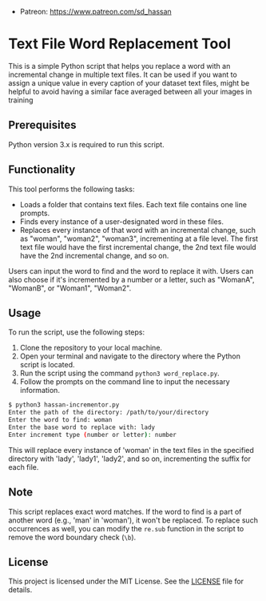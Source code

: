 * Patreon: https://www.patreon.com/sd_hassan
# Text File Word Replacement Tool

This is a simple Python script that helps you replace a word with an incremental change in multiple text files.
It can be used if you want to assign a unique value in every caption of your dataset text files, might be helpful to avoid having a similar face averaged between all your images in training

## Prerequisites

Python version 3.x is required to run this script.

## Functionality

This tool performs the following tasks:

- Loads a folder that contains text files. Each text file contains one line prompts.
- Finds every instance of a user-designated word in these files.
- Replaces every instance of that word with an incremental change, such as "woman", "woman2", "woman3", incrementing at a file level. The first text file would have the first incremental change, the 2nd text file would have the 2nd incremental change, and so on.

Users can input the word to find and the word to replace it with. Users can also choose if it's incremented by a number or a letter, such as "WomanA", "WomanB", or "Woman1", "Woman2".

## Usage

To run the script, use the following steps:

1. Clone the repository to your local machine.
2. Open your terminal and navigate to the directory where the Python script is located.
3. Run the script using the command `python3 word_replace.py`.
4. Follow the prompts on the command line to input the necessary information.

```bash
$ python3 hassan-incrementor.py
Enter the path of the directory: /path/to/your/directory
Enter the word to find: woman
Enter the base word to replace with: lady
Enter increment type (number or letter): number
```

This will replace every instance of 'woman' in the text files in the specified directory with 'lady', 'lady1', 'lady2', and so on, incrementing the suffix for each file.

## Note

This script replaces exact word matches. If the word to find is a part of another word (e.g., 'man' in 'woman'), it won't be replaced. To replace such occurrences as well, you can modify the `re.sub` function in the script to remove the word boundary check (`\b`).

## License

This project is licensed under the MIT License. See the [LICENSE](LICENSE) file for details.
